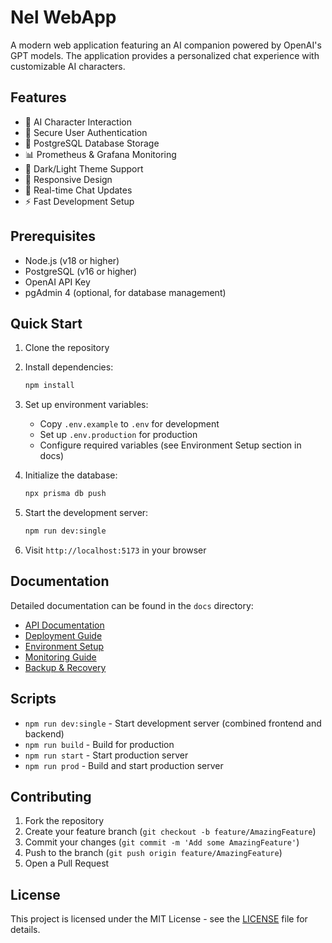 # Nel WebApp

A modern web application featuring an AI companion powered by OpenAI's GPT models. The application provides a personalized chat experience with customizable AI characters.

## Features

- 🤖 AI Character Interaction
- 🔐 Secure User Authentication
- 💾 PostgreSQL Database Storage
- 📊 Prometheus & Grafana Monitoring
- 🎨 Dark/Light Theme Support
- 📱 Responsive Design
- 🔄 Real-time Chat Updates
- ⚡ Fast Development Setup

## Prerequisites

- Node.js (v18 or higher)
- PostgreSQL (v16 or higher)
- OpenAI API Key
- pgAdmin 4 (optional, for database management)

## Quick Start

1. Clone the repository
2. Install dependencies:
   ```bash
   npm install
   ```
3. Set up environment variables:
   - Copy `.env.example` to `.env` for development
   - Set up `.env.production` for production
   - Configure required variables (see Environment Setup section in docs)

4. Initialize the database:
   ```bash
   npx prisma db push
   ```

5. Start the development server:
   ```bash
   npm run dev:single
   ```

6. Visit `http://localhost:5173` in your browser

## Documentation

Detailed documentation can be found in the `docs` directory:

- [API Documentation](docs/API.md)
- [Deployment Guide](docs/DEPLOYMENT.md)
- [Environment Setup](docs/ENVIRONMENT.md)
- [Monitoring Guide](docs/MONITORING.md)
- [Backup & Recovery](docs/BACKUP_RECOVERY.md)

## Scripts

- `npm run dev:single` - Start development server (combined frontend and backend)
- `npm run build` - Build for production
- `npm run start` - Start production server
- `npm run prod` - Build and start production server

## Contributing

1. Fork the repository
2. Create your feature branch (`git checkout -b feature/AmazingFeature`)
3. Commit your changes (`git commit -m 'Add some AmazingFeature'`)
4. Push to the branch (`git push origin feature/AmazingFeature`)
5. Open a Pull Request

## License

This project is licensed under the MIT License - see the [LICENSE](LICENSE) file for details. 